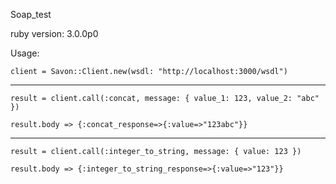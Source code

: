 Soap_test

ruby version: 3.0.0p0

Usage:

`client = Savon::Client.new(wsdl: "http://localhost:3000/wsdl")`

------------------------------------------------------------------------------------------

`result = client.call(:concat, message: { value_1: 123, value_2: "abc" })`

`result.body => {:concat_response=>{:value=>"123abc"}}`

------------------------------------------------------------------------------------------

`result = client.call(:integer_to_string, message: { value: 123 })`

`result.body => {:integer_to_string_response=>{:value=>"123"}}`
